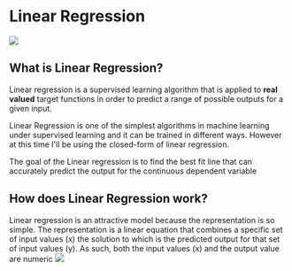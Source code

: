 # Linear Regression
![](https://miro.medium.com/max/1200/1*N1-K-A43_98pYZ27fnupDA.jpeg)

## What is Linear Regression?

Linear regression is a supervised learning algorithm that is applied to **real valued** target functions in order to predict a range of possible outputs for a given input. 

Linear Regression is one of the simplest algorithms in machine learning under supervised learning and it can be trained in different ways. However at this time  I'll be using the closed-form of linear regression.

The goal of the Linear regression is to find the best fit line that can accurately predict the output for the continuous dependent variable

## How does Linear Regression work?

Linear regression is an attractive model because the representation is so simple. The representation is a linear equation that combines a specific set of input values (x) the solution to which is the predicted output for that set of input values (y). As such, both the input values (x) and the output value are numeric
![](https://www.researchgate.net/figure/Linear-Regression-model-sample-illustration_fig3_340271573)
